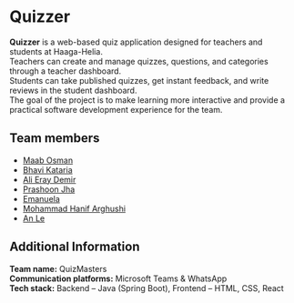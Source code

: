 # Quizzer

**Quizzer** is a web-based quiz application designed for teachers and students at Haaga-Helia.  
Teachers can create and manage quizzes, questions, and categories through a teacher dashboard.  
Students can take published quizzes, get instant feedback, and write reviews in the student dashboard.  
The goal of the project is to make learning more interactive and provide a practical software development experience for the team.

## Team members

- [Maab Osman](https://github.com/maabosman)
- [Bhavi Kataria](https://github.com/BhaviK06)
- [Ali Eray Demir](https://github.com/alieraydemir080504)
- [Prashoon Jha](https://github.com/prashoonjha)
- [Emanuela](https://github.com/emalle)
- [Mohammad Hanif Arghushi](https://github.com/MohammadHanifArghushi)
- [An Le](https://github.com/chopiean)

## Additional Information

**Team name:** QuizMasters  
**Communication platforms:** Microsoft Teams & WhatsApp  
**Tech stack:** Backend – Java (Spring Boot), Frontend – HTML, CSS, React
